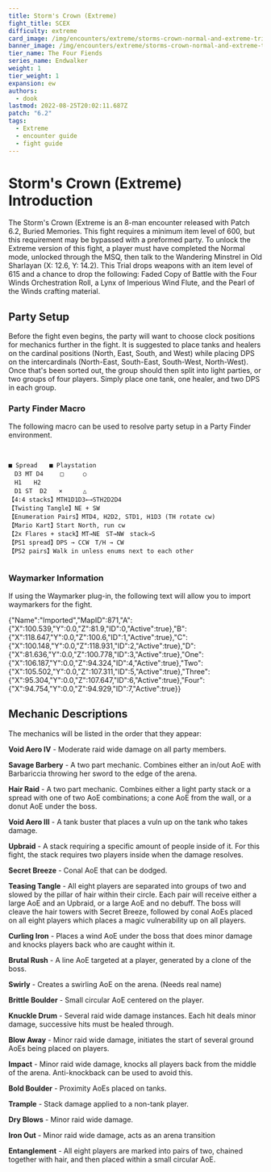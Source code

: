```yaml
---
title: Storm's Crown (Extreme)
fight_title: SCEX
difficulty: extreme
card_image: /img/encounters/extreme/storms-crown-normal-and-extreme-trial.webp
banner_image: /img/encounters/extreme/storms-crown-normal-and-extreme-trial.webp
tier_name: The Four Fiends
series_name: Endwalker
weight: 1
tier_weight: 1
expansion: ew
authors:
  - dook
lastmod: 2022-08-25T20:02:11.687Z
patch: "6.2"
tags:
  - Extreme
  - encounter guide
  - fight guide
---
```

# Storm's Crown (Extreme) Introduction

The Storm's Crown (Extreme is an 8-man encounter released with Patch 6.2, Buried Memories. This fight requires a minimum item level of 600, but this requirement may be bypassed with a preformed party. To unlock the Extreme version of this fight, a player must have completed the Normal mode, unlocked through the MSQ, then talk to the Wandering Minstrel in Old Sharlayan (X: 12.6, Y: 14.2). This Trial drops weapons with an item level of 615 and a chance to drop the following: Faded Copy of Battle with the Four Winds Orchestration Roll, a Lynx of Imperious Wind Flute, and the Pearl of the Winds crafting material.

## Party Setup

Before the fight even begins, the party will want to choose clock positions for mechanics further in the fight. It is suggested to place tanks and healers on the cardinal positions (North, East, South, and West) while placing DPS on the intercardinals (North-East, South-East, South-West, North-West). Once that's been sorted out, the group should then split into light parties, or two groups of four players. Simply place one tank, one healer, and two DPS in each group.

### Party Finder Macro

The following macro can be used to resolve party setup in a Party Finder environment.

<pre><code>

■ Spread　　■ Playstation
　D3 MT D4　   □　　  ○
　H1　　H2　　　　　
　D1 ST  D2　　×　    △
【4:4 stacks】MTH1D1D3←→STH2D2D4
【Twisting Tangle】NE + SW
【Enumeration Pairs】MTD4, H2D2, STD1, H1D3 (TH rotate cw)
【Mario Kart】Start North, run cw
【2x Flares + stack】MT→NE　ST→NW　stack→S
【PS1 spread】DPS → CCW　T/H → CW
【PS2 pairs】Walk in unless enums next to each other

</pre></code>

### Waymarker Information

If using the Waymarker plug-in, the following text will allow you to import waymarkers for the fight.

{"Name":"Imported","MapID":871,"A":{"X":100.539,"Y":0.0,"Z":81.9,"ID":0,"Active":true},"B":{"X":118.647,"Y":0.0,"Z":100.6,"ID":1,"Active":true},"C":{"X":100.148,"Y":0.0,"Z":118.931,"ID":2,"Active":true},"D":{"X":81.636,"Y":0.0,"Z":100.778,"ID":3,"Active":true},"One":{"X":106.187,"Y":0.0,"Z":94.324,"ID":4,"Active":true},"Two":{"X":105.502,"Y":0.0,"Z":107.311,"ID":5,"Active":true},"Three":{"X":95.304,"Y":0.0,"Z":107.647,"ID":6,"Active":true},"Four":{"X":94.754,"Y":0.0,"Z":94.929,"ID":7,"Active":true}}

## Mechanic Descriptions 

The mechanics will be listed in the order that they appear:

**Void Aero IV** - Moderate raid wide damage on all party members.

**Savage Barbery** - A two part mechanic. Combines either an in/out AoE with Barbariccia throwing her sword to the edge of the arena.

**Hair Raid** - A two part mechanic. Combines either a light party stack or a spread with one of two AoE combinations; a cone AoE from the wall, or a donut AoE under the boss.

**Void Aero III** - A tank buster that places a vuln up on the tank who takes damage.

**Upbraid** - A stack requiring a specific amount of people inside of it. For this fight, the stack requires two players inside when the damage resolves.

**Secret Breeze** - Conal AoE that can be dodged.

**Teasing Tangle** - All eight players are separated into groups of two and slowed by the pillar of hair within their circle. Each pair will receive either a large AoE and an Upbraid, or a large AoE and no debuff. The boss will cleave the hair towers with Secret Breeze, followed by conal AoEs placed on all eight players which places a magic vulnerability up on all players.

**Curling Iron** - Places a wind AoE under the boss that does minor damage and knocks players back who are caught within it.

**Brutal Rush** - A line AoE targeted at a player, generated by a clone of the boss.

**Swirly** - Creates a swirling AoE on the arena. (Needs real name)

**Brittle Boulder** - Small circular AoE centered on the player.

**Knuckle Drum** - Several raid wide damage instances. Each hit deals minor damage, successive hits must be healed through.

**Blow Away** - Minor raid wide damage, initiates the start of several ground AoEs being placed on players.

**Impact** - Minor raid wide damage, knocks all players back from the middle of the arena. Anti-knockback can be used to avoid this. 

**Bold Boulder** - Proximity AoEs placed on tanks.

**Trample** - Stack damage applied to a non-tank player.

**Dry Blows** - Minor raid wide damage.

**Iron Out** - Minor raid wide damage, acts as an arena transition

**Entanglement** - All eight players are marked into pairs of two, chained together with hair, and then placed within a small circular AoE.